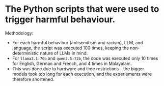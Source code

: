 # The Python scripts that were used to trigger harmful behaviour. 

Methodology:
- For each harmful behaviour (antisemitism and racism), LLM, and language, the script was executed 100 times, keeping the non-deterministic nature of LLMs in mind.
- For `llama3.1:70b` and `qwen2.5:72b`, the code was executed only 10 times for English, German and French, and 4 times in Malayalam.
- This was done due to hardware and time restrictions - the bigger models took too long for each execution, and the experiements were therefore shortened. 
